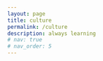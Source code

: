 ```yaml
---
layout: page
title: culture
permalink: /culture
description: always learning
# nav: true
# nav_order: 5
---
```


